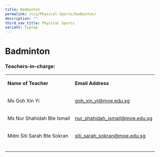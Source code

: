 ```yaml
---
title: Badminton
permalink: /cca/Physical-Sports/badminton/
description: ""
third_nav_title: Physical Sports
variant: tiptap
---
```

<h1><strong>Badminton</strong></h1>
<h3>Teachers-in-charge:</h3>
<table style="minWidth: 50px">
<colgroup>
<col>
<col>
</colgroup>
<tbody>
<tr>
<td rowspan="1" colspan="1">
<p><strong>Name of Teacher</strong>
</p>
</td>
<td rowspan="1" colspan="1">
<p><strong>Email Address</strong>
</p>
</td>
</tr>
<tr>
<td rowspan="1" colspan="1">
<p>Ms Goh Xin Yi</p>
</td>
<td rowspan="1" colspan="1">
<p><a href="mailto: goh_xin_yi@moe.edu.sg" rel="noopener noreferrer nofollow" target="_blank">goh_xin_yi@moe.edu.sg</a>
</p>
</td>
</tr>
<tr>
<td rowspan="1" colspan="1">
<p>Ms Nur Shahidah Bte Ismail</p>
</td>
<td rowspan="1" colspan="1">
<p><a href="mailto:nur_shahidah_ismail@moe.edu.sg" rel="noopener noreferrer nofollow" target="_blank">nur_shahidah_ismail@moe.edu.sg</a>
</p>
</td>
</tr>
<tr>
<td rowspan="1" colspan="1">
<p>Mdm Siti Sarah Bte Sokran</p>
</td>
<td rowspan="1" colspan="1">
<p><a href="mailto: siti_sarah_sokran@moe.edu.sg" rel="noopener noreferrer nofollow" target="_blank">siti_sarah_sokran@moe.edu.sg</a>
</p>
</td>
</tr>
<tr>
<td rowspan="1" colspan="1">
<p></p>
</td>
<td rowspan="1" colspan="1">
<p></p>
</td>
</tr>
</tbody>
</table>
<p></p>
